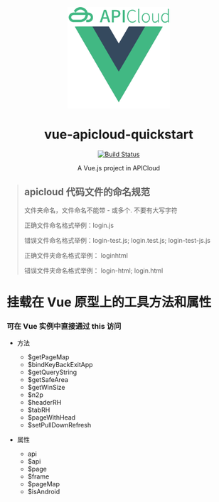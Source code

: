 <p align="center">
  <img width="230" src="./public/res/img/logo.png">
</p>
<h1 align="center">
  vue-apicloud-quickstart
</h1>
<div align="center">

[![Build Status](https://www.travis-ci.org/w-xuefeng/vue-apicloud-quickstart.svg?branch=master)](https://www.travis-ci.org/w-xuefeng/vue-apicloud-quickstart)

A Vue.js project in APICloud
</div>

> ## apicloud 代码文件的命名规范
>
> 文件夹命名，文件命名不能带 - 或多个. 不要有大写字符
> 
> 正确文件命名格式举例：login.js
> 
> 错误文件命名格式举例：login-test.js; login.test.js; login-test-js.js
> 
> 正确文件夹命名格式举例： loginhtml
> 
> 错误文件夹命名格式举例： login-html; login.html


# 挂载在 Vue 原型上的工具方法和属性
### 可在 Vue 实例中直接通过 this 访问

- 方法

  - $getPageMap
  - $bindKeyBackExitApp
  - $getQueryString
  - $getSafeArea
  - $getWinSize
  - $n2p
  - $headerRH
  - $tabRH
  - $pageWithHead
  - $setPullDownRefresh

- 属性

  - api
  - $api
  - $page
  - $frame
  - $pageMap
  - $isAndroid